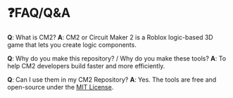 # ❓FAQ/Q&A

**Q**: What is CM2?
**A**: CM2 or Circuit Maker 2 is a Roblox logic-based 3D game that lets you create logic components.

**Q**: Why do you make this repository? / Why do you make these tools?
**A**: To help CM2 developers build faster and more efficiently.

**Q**: Can I use them in my CM2 Repository?
**A**: Yes. The tools are free and open-source under the [MIT License](LICENSE).
